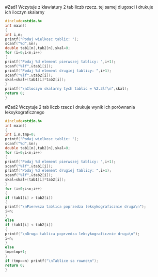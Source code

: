 #Zad1
Wczytuje z klawiatury 2 tab liczb rzecz. tej samej dlugosci i drukuje ich iloczyn skalarny
```c
#include<stdio.h>
int main()
{
int i,n;
printf("Podaj wielkosc tablic: ");
scanf("%d",&n);
double tab1[n],tab2[n],skal=0;
for (i=0;i<n;i++)
{
printf("Podaj %d element pierwszej tablicy: ",i+1);
scanf("%lf",&tab1[i]);
printf("Podaj %d element drugiej tablicy: ",i+1);
scanf("%lf",&tab2[i]);
skal=skal+(tab1[i]*tab2[i]);
}
printf("\nIloczyn skalarny tych tablic = %2.3lf\n",skal);
return 0;
}
```

#Zad2
Wczytuje 2 tab liczb rzecz i drukuje wynik ich porównania leksykograficznego
```c
#include<stdio.h>
int main()
{
int i,n,tmp=0;
printf("Podaj wielkosc tablic: ");
scanf("%d",&n);
double tab1[n],tab2[n],skal=0;
for (i=0;i<n;i++)
{
printf("Podaj %d element pierwszej tablicy: ",i+1);
scanf("%lf",&tab1[i]);
printf("Podaj %d element drugiej tablicy: ",i+1);
scanf("%lf",&tab2[i]);
skal=skal+(tab1[i]*tab2[i]);
}
for (i=0;i<n;i++)
{
if (tab1[i] > tab2[i])
{
printf("\nPierwsza tablica poprzedza leksykograficznie druga\n");
i=n;
}
else
if (tab1[i] < tab2[i])
{
printf("\nDruga tablica poprzedza leksykograficznie druga\n");
i=n;
}
else
tmp=tmp+1;
}
if (tmp==n) printf("\nTablice sa rowne\n");
return 0;
}
```
